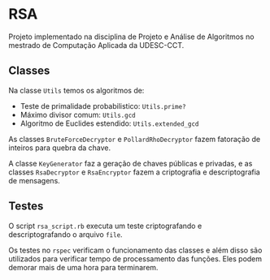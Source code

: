# RSA

Projeto implementado na disciplina de Projeto e Análise de Algoritmos no mestrado de Computação Aplicada da UDESC-CCT.

## Classes

Na classe `Utils` temos os algoritmos de:
- Teste de primalidade probabilistico: `Utils.prime?`
- Máximo divisor comum: `Utils.gcd`
- Algoritmo de Euclides estendido: `Utils.extended_gcd`

As classes `BruteForceDecryptor` e `PollardRhoDecryptor` fazem fatoração de inteiros para quebra da chave.

A classe `KeyGenerator` faz a geração de chaves públicas e privadas, e as classes `RsaDecryptor` e `RsaEncryptor` fazem a criptografia e descriptografia de mensagens.

## Testes

O script `rsa_script.rb` executa um teste criptografando e descriptografando o arquivo `file`.

Os testes no `rspec` verificam o funcionamento das classes e além disso são utilizados para verificar tempo de processamento das funções. Eles podem demorar mais de uma hora para terminarem.